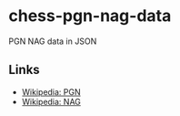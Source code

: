 # chess-pgn-nag-data

PGN NAG data in JSON

## Links

- [Wikipedia: PGN](https://en.wikipedia.org/wiki/Portable_Game_Notation)
- [Wikipedia: NAG](https://en.wikipedia.org/wiki/Numeric_Annotation_Glyphs)

